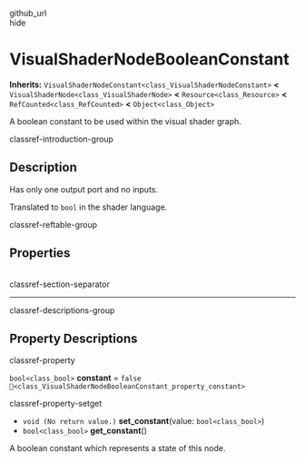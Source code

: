 github\_url  
hide

# VisualShaderNodeBooleanConstant

**Inherits:** `VisualShaderNodeConstant<class_VisualShaderNodeConstant>`
**&lt;** `VisualShaderNode<class_VisualShaderNode>` **&lt;**
`Resource<class_Resource>` **&lt;** `RefCounted<class_RefCounted>`
**&lt;** `Object<class_Object>`

A boolean constant to be used within the visual shader graph.

classref-introduction-group

## Description

Has only one output port and no inputs.

Translated to `bool` in the shader language.

classref-reftable-group

## Properties

<table>
<tbody>
<tr>
</tr>
</tbody>
</table>

classref-section-separator

------------------------------------------------------------------------

classref-descriptions-group

## Property Descriptions

classref-property

`bool<class_bool>` **constant** = `false`
`🔗<class_VisualShaderNodeBooleanConstant_property_constant>`

classref-property-setget

-   `void (No return value.)` **set\_constant**(value:
    `bool<class_bool>`)
-   `bool<class_bool>` **get\_constant**()

A boolean constant which represents a state of this node.
